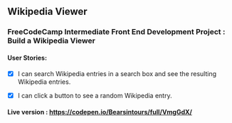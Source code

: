 ## Wikipedia Viewer

### FreeCodeCamp Intermediate Front End Development Project : Build a Wikipedia Viewer

#### User Stories:

- [x] I can search Wikipedia entries in a search box and see the resulting Wikipedia entries.

- [x] I can click a button to see a random Wikipedia entry.


#### Live version : https://codepen.io/Bearsintours/full/VmgGdX/